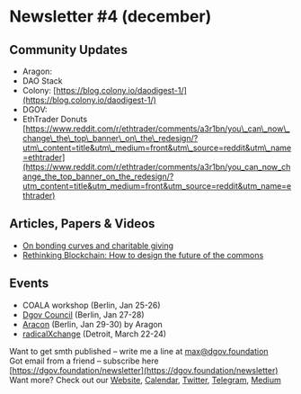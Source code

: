 # Newsletter \#4 \(december\)

## Community Updates  <a id="DgovCompilation#3October2018-CommunityUpdates"></a>

* Aragon: 
* DAO Stack 
* Colony: [https://blog.colony.io/daodigest-1/](https://blog.colony.io/daodigest-1/)
* DGOV: 
* EthTrader Donuts [https://www.reddit.com/r/ethtrader/comments/a3r1bn/you\_can\_now\_change\_the\_top\_banner\_on\_the\_redesign/?utm\_content=title&utm\_medium=front&utm\_source=reddit&utm\_name=ethtrader](https://www.reddit.com/r/ethtrader/comments/a3r1bn/you_can_now_change_the_top_banner_on_the_redesign/?utm_content=title&utm_medium=front&utm_source=reddit&utm_name=ethtrader)

## Articles, Papers & Videos  <a id="DgovCompilation#3October2018-Articles,Papers&amp;Videos"></a>

* [On bonding curves and charitable giving](https://tokeneconomy.co/on-bonding-curves-and-charitable-giving-9bf74b9343d2)
* [Rethinking Blockchain: How to design the future of the commons](https://www.betterplace-lab.org/en/rethinking-blockchain-how-to-design-the-future-of-the-commons-2/)

## Events  <a id="DgovCompilation#3October2018-Events"></a>

* COALA workshop \(Berlin, Jan 25-26\)
* [Dgov Council](https://wiki.dgov.foundation/dgov-community-council)  \(Berlin, Jan 27-28\)
* [Aracon](https://aracon.one/) \(Berlin, Jan 29-30\) by Aragon
* [radicalXchange](https://radicalxchange.org/) \(Detroit, March 22-24\)

Want to get smth published – write me a line at [max@dgov.foundation](mailto:max@dgov.foundation)  
Got email from a friend – subscribe here [https://dgov.foundation/newsletter](https://dgov.foundation/newsletter)  
Want more? Check out our [Website](http://dgov.foundation/), [Calendar](https://calendar.google.com/calendar/embed?src=av3fo8o2ocl3ft25s6as54c26s%40group.calendar.google.com&ctz=Europe%2FPrague), [Twitter](https://twitter.com/dgovearth), [Telegram](https://t.me/dgovfoundation), [Medium](https://medium.com/dgov)

